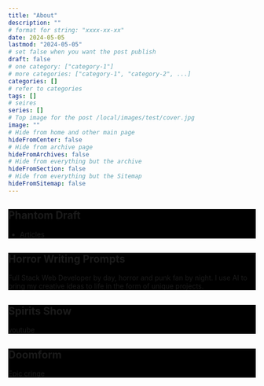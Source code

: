 ```yaml
---
title: "About"
description: ""
# format for string: "xxxx-xx-xx"
date: 2024-05-05
lastmod: "2024-05-05"
# set false when you want the post publish
draft: false
# one category: ["category-1"]
# more categories: ["category-1", "category-2", ...]
categories: []
# refer to categories
tags: []
# seires
series: []
# Top image for the post /local/images/test/cover.jpg
image: ""
# Hide from home and other main page
hideFromCenter: false
# Hide from archive page
hideFromArchives: false
# Hide from everything but the archive
hideFromSection: false
# Hide from everything but the Sitemap
hideFromSitemap: false
---
```

<div class="castration cover p_relative atcCentral" style="background-image: linear-gradient(black, black), url(/img/cover/default.jpg); background-blend-mode: saturation; background-position-y: 30% !important;">
	<div class="fl p_relative">
		<a rel="nofollow" href="https://www.facebook.com/phantomdrafts/" target="_blank"><i class="fa fa-facebook-official" aria-hidden="true"></i></a>
	</div>
	<div class="fr p_relative">
		<a rel="nofollow" href="https://discord.com/users/iamthesirenhead" target="_blank"><i class="fa fa-gamepad" aria-hidden="true"></i></a>
	</div>
	<div class="t_center castration base_width p_relative">
		<h2>Phantom Draft</h2>
		<ul>
			<li class="fl"><a href="/articles/">
				Articles
			</a></li>
		</ul>
	</div>
</div>

<div class="castration cover p_relative atcCentral" style="background-image: linear-gradient(black, black), url(/images/about/horrorprom.webp); background-blend-mode: saturation; background-position-y: 30% !important;">
	<div class="t_center castration base_width p_relative">
		<h2>Horror Writing Prompts</h2>
		<p>Full Stack Web Developer by day, horror and punk fan by night. I use AI to bring my creative ideas to life in the form of unique projects.</p>
	</div>
	<div class="fr p_relative">
		<a rel="nofollow" href="https://www.instagram.com/horrorprom" target="_blank"><i class="fa fa-instagram" aria-hidden="true"></i></a>
		<a rel="nofollow" href="https://t.me/horrorprom" target="_blank"><i class="fa fa-telegram" aria-hidden="true"></i></a>
	</div>
</div>

<div class="castration cover p_relative atcCentral" style="background-image: linear-gradient(black, black), url(/images/about/horrorprom.webp); background-blend-mode: saturation; background-position-y: 30% !important;">
	<div class="t_center castration base_width p_relative">
		<h2>Spirits Show</h2>
		<p>youtube</p>
	</div>
	<div class="fr p_relative">
		<a rel="nofollow" href="https://www.youtube.com/@spirits-show" target="_blank"><i class="fa fa-youtube-play" aria-hidden="true"></i></a>
	</div>
</div>

<div class="castration cover p_relative atcCentral" style="background-image: linear-gradient(black, black), url(/images/about/doomform.webp); background-blend-mode: saturation; background-position-y: 30% !important;">
	<div class="t_center castration base_width p_relative">
		<h2>Doomform</h2>
		<p>Epic cringe</p>
	</div>
</div>
<!--more-->